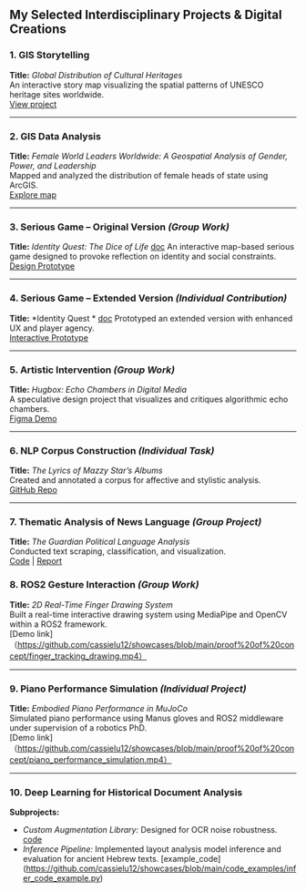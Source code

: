 ##  My Selected Interdisciplinary Projects & Digital Creations

### 1. GIS Storytelling  
**Title:** *Global Distribution of Cultural Heritages*  
An interactive story map visualizing the spatial patterns of UNESCO heritage sites worldwide.  
 [View project](https://public.flourish.studio/story/2103192/)

---

### 2. GIS Data Analysis  
**Title:** *Female World Leaders Worldwide: A Geospatial Analysis of Gender, Power, and Leadership*  
Mapped and analyzed the distribution of female heads of state using ArcGIS.  
 [Explore map](https://rug.maps.arcgis.com/apps/mapviewer/index.html?webmap=6a89a21794384799a85cae97762940f8)

---

### 3. Serious Game – Original Version *(Group Work)*  
**Title:** *Identity Quest: The Dice of Life*  [doc](https://github.com/cassielu12/showcases/blob/main/proof%20of%20concept/map_game_group_version.pdf)
An interactive map-based serious game designed to provoke reflection on identity and social constraints.  
 [Design Prototype](https://www.figma.com/proto/1EXX3db28ZidN2NvvTk6qM/Untitled?type=design&node-id=1-2&t=A92SfMqOuZJw7PJq-0&scaling=min-zoom&page-id=0%3A1)

---

### 4. Serious Game – Extended Version *(Individual Contribution)*  
**Title:** *Identity Quest *  [doc](https://github.com/cassielu12/showcases/blob/main/proof%20of%20concept/map_game_extension_version.pdf)
Prototyped an extended version with enhanced UX and player agency.  
 [Interactive Prototype](https://www.figma.com/proto/miOfJNLkZri1a0DaY2muod/identity-quest?node-id=2004-142&t=8qFQNLi59v3tyRKS-1&scaling=min-zoom&page-id=0%3A1)

---

### 5. Artistic Intervention *(Group Work)*  
**Title:** *Hugbox: Echo Chambers in Digital Media*  
A speculative design project that visualizes and critiques algorithmic echo chambers.  
 [Figma Demo](https://www.figma.com/proto/zbOc1C9tEknZJwXIuUgkEk/Untitled?type=design&node-id=2-2&t=duFTM54ATAx4EhGM-1)

---

### 6. NLP Corpus Construction *(Individual Task)*  
**Title:** *The Lyrics of Mazzy Star’s Albums*  
Created and annotated a corpus for affective and stylistic analysis.  
 [GitHub Repo](https://github.com/cassielu12/Mazzy-Star-Lyrics-Corpus-and-Annotation)

---

### 7. Thematic Analysis of News Language *(Group Project)*  
**Title:** *The Guardian Political Language Analysis*  
Conducted text scraping, classification, and visualization.  
 [Code](https://github.com/cassielu12/The-Guardian_Analysis) |  [Report](https://www.canva.com/design/DAF58eHhuQc/VReWapS-jnplVMkVDze_3g/view)


### 8. ROS2 Gesture Interaction *(Group Work)*  
**Title:** *2D Real-Time Finger Drawing System*  
Built a real-time interactive drawing system using MediaPipe and OpenCV within a ROS2 framework.  
 [Demo link] （https://github.com/cassielu12/showcases/blob/main/proof%20of%20concept/finger_tracking_drawing.mp4）

---

### 9. Piano Performance Simulation *(Individual Project)*  
**Title:** *Embodied Piano Performance in MuJoCo*  
Simulated piano performance using Manus gloves and ROS2 middleware under supervision of a robotics PhD.  
 [Demo link] （https://github.com/cassielu12/showcases/blob/main/proof%20of%20concept/piano_performance_simulation.mp4）

---

### 10. Deep Learning for Historical Document Analysis  
**Subprojects:**
-  *Custom Augmentation Library:* Designed for OCR noise robustness.  [code](https://github.com/cassielu12/showcases/tree/main/code_examples/python_libarary)
-  *Inference Pipeline:* Implemented layout analysis model inference and evaluation for ancient Hebrew texts.  [example_code] (https://github.com/cassielu12/showcases/blob/main/code_examples/infer_code_example.py)

